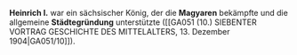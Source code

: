 
**Heinrich I.** war ein sächsischer König, der die **Magyaren** bekämpfte und die allgemeine **Städtegründung** unterstützte ([[GA051 (10.) SIEBENTER VORTRAG GESCHICHTE DES MITTELALTERS, 13. Dezember 1904|GA051/10]]).
